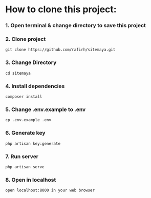 # How to clone this project:
### 1. Open terminal & change directory to save this project

### 2. Clone project
```
git clone https://github.com/rafirh/sitemaya.git
```
### 3. Change Directory
```
cd sitemaya
```
### 4. Install dependencies
```
composer install
```
### 5. Change .env.example to .env
```
cp .env.example .env
```
### 6. Generate key
```
php artisan key:generate
```
### 7. Run server
```
php artisan serve
```
### 8. Open in localhost
```
open localhost:8000 in your web browser
```


